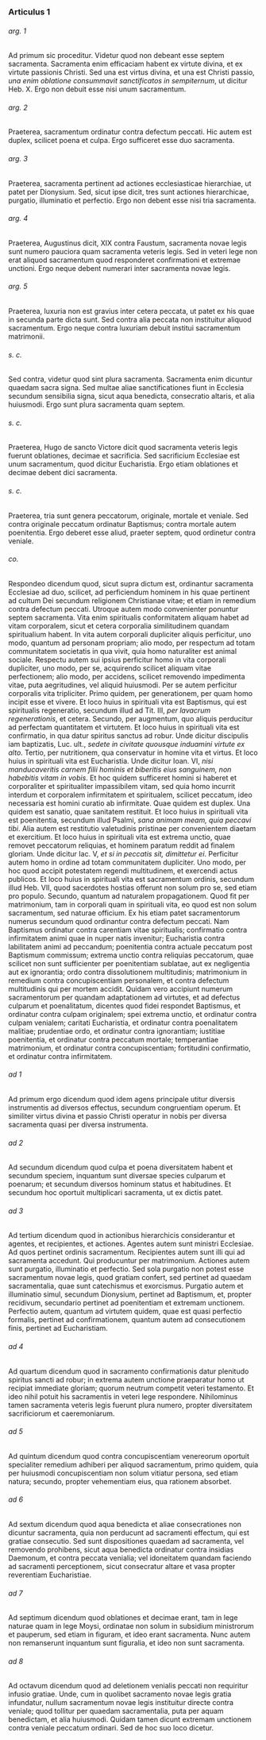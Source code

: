 ### Articulus 1

###### arg. 1
Ad primum sic proceditur. Videtur quod non debeant esse septem sacramenta. Sacramenta enim efficaciam habent ex virtute divina, et ex virtute passionis Christi. Sed una est virtus divina, et una est Christi passio, *una enim oblatione consummavit sanctificatos in sempiternum*, ut dicitur Heb. X. Ergo non debuit esse nisi unum sacramentum.

###### arg. 2
Praeterea, sacramentum ordinatur contra defectum peccati. Hic autem est duplex, scilicet poena et culpa. Ergo sufficeret esse duo sacramenta.

###### arg. 3
Praeterea, sacramenta pertinent ad actiones ecclesiasticae hierarchiae, ut patet per Dionysium. Sed, sicut ipse dicit, tres sunt actiones hierarchicae, purgatio, illuminatio et perfectio. Ergo non debent esse nisi tria sacramenta.

###### arg. 4
Praeterea, Augustinus dicit, XIX contra Faustum, sacramenta novae legis sunt numero pauciora quam sacramenta veteris legis. Sed in veteri lege non erat aliquod sacramentum quod responderet confirmationi et extremae unctioni. Ergo neque debent numerari inter sacramenta novae legis.

###### arg. 5
Praeterea, luxuria non est gravius inter cetera peccata, ut patet ex his quae in secunda parte dicta sunt. Sed contra alia peccata non instituitur aliquod sacramentum. Ergo neque contra luxuriam debuit institui sacramentum matrimonii.

###### s. c.
Sed contra, videtur quod sint plura sacramenta. Sacramenta enim dicuntur quaedam sacra signa. Sed multae aliae sanctificationes fiunt in Ecclesia secundum sensibilia signa, sicut aqua benedicta, consecratio altaris, et alia huiusmodi. Ergo sunt plura sacramenta quam septem.

###### s. c.
Praeterea, Hugo de sancto Victore dicit quod sacramenta veteris legis fuerunt oblationes, decimae et sacrificia. Sed sacrificium Ecclesiae est unum sacramentum, quod dicitur Eucharistia. Ergo etiam oblationes et decimae debent dici sacramenta.

###### s. c.
Praeterea, tria sunt genera peccatorum, originale, mortale et veniale. Sed contra originale peccatum ordinatur Baptismus; contra mortale autem poenitentia. Ergo deberet esse aliud, praeter septem, quod ordinetur contra veniale.

###### co.
Respondeo dicendum quod, sicut supra dictum est, ordinantur sacramenta Ecclesiae ad duo, scilicet, ad perficiendum hominem in his quae pertinent ad cultum Dei secundum religionem Christianae vitae; et etiam in remedium contra defectum peccati. Utroque autem modo convenienter ponuntur septem sacramenta. Vita enim spiritualis conformitatem aliquam habet ad vitam corporalem, sicut et cetera corporalia similitudinem quandam spiritualium habent. In vita autem corporali dupliciter aliquis perficitur, uno modo, quantum ad personam propriam; alio modo, per respectum ad totam communitatem societatis in qua vivit, quia homo naturaliter est animal sociale. Respectu autem sui ipsius perficitur homo in vita corporali dupliciter, uno modo, per se, acquirendo scilicet aliquam vitae perfectionem; alio modo, per accidens, scilicet removendo impedimenta vitae, puta aegritudines, vel aliquid huiusmodi. Per se autem perficitur corporalis vita tripliciter. Primo quidem, per generationem, per quam homo incipit esse et vivere. Et loco huius in spirituali vita est Baptismus, qui est spiritualis regeneratio, secundum illud ad Tit. III, *per lavacrum regenerationis*, et cetera. Secundo, per augmentum, quo aliquis perducitur ad perfectam quantitatem et virtutem. Et loco huius in spirituali vita est confirmatio, in qua datur spiritus sanctus ad robur. Unde dicitur discipulis iam baptizatis, Luc. ult., *sedete in civitate quousque induamini virtute ex alto*. Tertio, per nutritionem, qua conservatur in homine vita et virtus. Et loco huius in spirituali vita est Eucharistia. Unde dicitur Ioan. VI, *nisi manducaveritis carnem filii hominis et biberitis eius sanguinem, non habebitis vitam in vobis*. Et hoc quidem sufficeret homini si haberet et corporaliter et spiritualiter impassibilem vitam, sed quia homo incurrit interdum et corporalem infirmitatem et spiritualem, scilicet peccatum, ideo necessaria est homini curatio ab infirmitate. Quae quidem est duplex. Una quidem est sanatio, quae sanitatem restituit. Et loco huius in spirituali vita est poenitentia, secundum illud Psalmi, *sana animam meam, quia peccavi tibi*. Alia autem est restitutio valetudinis pristinae per convenientem diaetam et exercitium. Et loco huius in spirituali vita est extrema unctio, quae removet peccatorum reliquias, et hominem paratum reddit ad finalem gloriam. Unde dicitur Iac. V, *et si in peccatis sit, dimittetur ei*. Perficitur autem homo in ordine ad totam communitatem dupliciter. Uno modo, per hoc quod accipit potestatem regendi multitudinem, et exercendi actus publicos. Et loco huius in spirituali vita est sacramentum ordinis, secundum illud Heb. VII, quod sacerdotes hostias offerunt non solum pro se, sed etiam pro populo. Secundo, quantum ad naturalem propagationem. Quod fit per matrimonium, tam in corporali quam in spirituali vita, eo quod est non solum sacramentum, sed naturae officium. Ex his etiam patet sacramentorum numerus secundum quod ordinantur contra defectum peccati. Nam Baptismus ordinatur contra carentiam vitae spiritualis; confirmatio contra infirmitatem animi quae in nuper natis invenitur; Eucharistia contra labilitatem animi ad peccandum; poenitentia contra actuale peccatum post Baptismum commissum; extrema unctio contra reliquias peccatorum, quae scilicet non sunt sufficienter per poenitentiam sublatae, aut ex negligentia aut ex ignorantia; ordo contra dissolutionem multitudinis; matrimonium in remedium contra concupiscentiam personalem, et contra defectum multitudinis qui per mortem accidit. Quidam vero accipiunt numerum sacramentorum per quandam adaptationem ad virtutes, et ad defectus culparum et poenalitatum, dicentes quod fidei respondet Baptismus, et ordinatur contra culpam originalem; spei extrema unctio, et ordinatur contra culpam venialem; caritati Eucharistia, et ordinatur contra poenalitatem malitiae; prudentiae ordo, et ordinatur contra ignorantiam; iustitiae poenitentia, et ordinatur contra peccatum mortale; temperantiae matrimonium, et ordinatur contra concupiscentiam; fortitudini confirmatio, et ordinatur contra infirmitatem.

###### ad 1
Ad primum ergo dicendum quod idem agens principale utitur diversis instrumentis ad diversos effectus, secundum congruentiam operum. Et similiter virtus divina et passio Christi operatur in nobis per diversa sacramenta quasi per diversa instrumenta.

###### ad 2
Ad secundum dicendum quod culpa et poena diversitatem habent et secundum speciem, inquantum sunt diversae species culparum et poenarum; et secundum diversos hominum status et habitudines. Et secundum hoc oportuit multiplicari sacramenta, ut ex dictis patet.

###### ad 3
Ad tertium dicendum quod in actionibus hierarchicis considerantur et agentes, et recipientes, et actiones. Agentes autem sunt ministri Ecclesiae. Ad quos pertinet ordinis sacramentum. Recipientes autem sunt illi qui ad sacramenta accedunt. Qui producuntur per matrimonium. Actiones autem sunt purgatio, illuminatio et perfectio. Sed sola purgatio non potest esse sacramentum novae legis, quod gratiam confert, sed pertinet ad quaedam sacramentalia, quae sunt catechismus et exorcismus. Purgatio autem et illuminatio simul, secundum Dionysium, pertinet ad Baptismum, et, propter recidivum, secundario pertinet ad poenitentiam et extremam unctionem. Perfectio autem, quantum ad virtutem quidem, quae est quasi perfectio formalis, pertinet ad confirmationem, quantum autem ad consecutionem finis, pertinet ad Eucharistiam.

###### ad 4
Ad quartum dicendum quod in sacramento confirmationis datur plenitudo spiritus sancti ad robur; in extrema autem unctione praeparatur homo ut recipiat immediate gloriam; quorum neutrum competit veteri testamento. Et ideo nihil potuit his sacramentis in veteri lege respondere. Nihilominus tamen sacramenta veteris legis fuerunt plura numero, propter diversitatem sacrificiorum et caeremoniarum.

###### ad 5
Ad quintum dicendum quod contra concupiscentiam venereorum oportuit specialiter remedium adhiberi per aliquod sacramentum, primo quidem, quia per huiusmodi concupiscentiam non solum vitiatur persona, sed etiam natura; secundo, propter vehementiam eius, qua rationem absorbet.

###### ad 6
Ad sextum dicendum quod aqua benedicta et aliae consecrationes non dicuntur sacramenta, quia non perducunt ad sacramenti effectum, qui est gratiae consecutio. Sed sunt dispositiones quaedam ad sacramenta, vel removendo prohibens, sicut aqua benedicta ordinatur contra insidias Daemonum, et contra peccata venialia; vel idoneitatem quandam faciendo ad sacramenti perceptionem, sicut consecratur altare et vasa propter reverentiam Eucharistiae.

###### ad 7
Ad septimum dicendum quod oblationes et decimae erant, tam in lege naturae quam in lege Moysi, ordinatae non solum in subsidium ministrorum et pauperum, sed etiam in figuram, et ideo erant sacramenta. Nunc autem non remanserunt inquantum sunt figuralia, et ideo non sunt sacramenta.

###### ad 8
Ad octavum dicendum quod ad deletionem venialis peccati non requiritur infusio gratiae. Unde, cum in quolibet sacramento novae legis gratia infundatur, nullum sacramentum novae legis instituitur directe contra veniale; quod tollitur per quaedam sacramentalia, puta per aquam benedictam, et alia huiusmodi. Quidam tamen dicunt extremam unctionem contra veniale peccatum ordinari. Sed de hoc suo loco dicetur.

